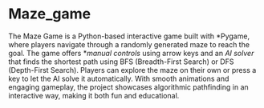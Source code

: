# Maze_game
The Maze Game is a Python-based interactive game built with *Pygame, where players navigate through a randomly generated maze to reach the goal. The game offers **manual controls* using arrow keys and an *AI solver* that finds the shortest path using BFS (Breadth-First Search) or DFS (Depth-First Search). Players can explore the maze on their own or press a key to let the AI solve it automatically. With smooth animations and engaging gameplay, the project showcases algorithmic pathfinding in an interactive way, making it both fun and educational. 
